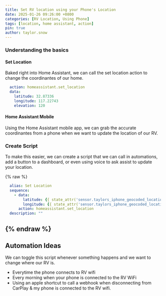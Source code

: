 ```yaml
---
title: Set RV location using your Phone's Location
date: 2025-01-26 09:26:00 +0800
categories: [RV Location, Using Phone]
tags: [location, home assistant, action]
pin: true
author: taylor.snow
---
```




### Understanding the basics

#### Set Location
Baked right into Home Assistant, we can call the set location action to change the coordinantes of our home. 
```yml
  action: homeassistant.set_location
  data:
    latitude: 32.87336
    longitude: 117.22743
    elevation: 120
```

#### Home Assistant Mobile
Using the Home Assistant mobile app, we can grab the accurate coordinantes from a phone when we want to update the location of our RV. 

### Create Script
To make this easier, we can create a script that we can call in automations, add a button to a dashboard, or even using voice to ask assist to update your location. 

{% raw %}
```yml
  alias: Set Location
  sequence:
    - data:
        latitude: {{ state_attr('sensor.taylors_iphone_geocoded_location', 'Location')[0]}}
        longitude: {{ state_attr('sensor.taylors_iphone_geocoded_location', 'Location')[1]}}
      action: homeassistant.set_location
  description: ""
```
{% endraw %}
---


## Automation Ideas
We can toggle this script whenever something happens and we want to change where our RV is. 
- Everytime the phone connects to RV wifi
- Every morning when your phone is connected to the RV WiFi
- Using an apple shortcut to call a webhook when disconnecting from CarPlay & my phone is connected to the RV wifi. 
